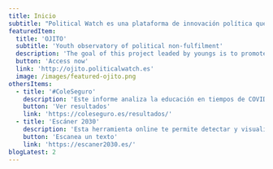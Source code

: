 ```yaml
---
title: Inicio
subtitle: "Political Watch es una plataforma de innovación política que promueve la monitorización, vigilancia y participación ciudadana a través de desarrollos basados en tecnologías cívicas para la promoción del desarrollo sostenible"
featuredItem:
  title: 'OJITO'
  subtitle: 'Youth observatory of political non-fulfilment'
  description: 'The goal of this project leaded by youngs is to promote a culture of accountability of the public decision makers through the monitoring of the activity of the parliamentary groups and the government around a set of selected topics and the development of a campaign of public impact.'
  button: 'Access now'
  link: 'http://ojito.politicalwatch.es'
  image: /images/featured-ojito.png
othersItems:
  - title: '#ColeSeguro'
    description: 'Este informe analiza la educación en tiempos de COVID centrándose en la inversión pública en educación, la situación de los centros educativos y la percepción ciudadana sobre las medidas adoptadas para asegurar una educación segura y de calidad.'
    button: 'Ver resultados'
    link: 'https://coleseguro.es/resultados/'
  - title: 'Escáner 2030'
    description: 'Esta herramienta online te permite detectar y visualizar la presencia de los diferentes Objetivos de Desarrollo Sostenible (ODS) de las Naciones Unidas en cualquier texto.'
    button: 'Escanea un texto'
    link: 'https://escaner2030.es/'
blogLatest: 2
---
```

<hero></hero>

<featured
  title="Entre manos"
  :featured="featuredItem"
  :others="othersItems">
</featured>

<lines-of-work></lines-of-work>

<!---
<banner
  bg="/images/bgbanner.jpg"
  title="Lorem ipsum dolor sit amet, consectetur adipiscing elit."
  description="Political Watch es la plataforma formada por tecnólogas, economistas y periodistas que se inscribe dentro de la estrategia de CIECODE como una de sus principales líneas de trabajo."
  button="Saber más"
  link="#enlace">
</banner>

<banner
  title="Lorem ipsum dolor sit amet, consectetur adipiscing elit."
  description="Political Watch es la plataforma formada por tecnólogas, economistas y periodistas que se inscribe dentro de la estrategia de CIECODE como una de sus principales líneas de trabajo."
  button="Saber más"
  link="#enlace">
</banner>
-->

<blog-latest></blog-latest>
